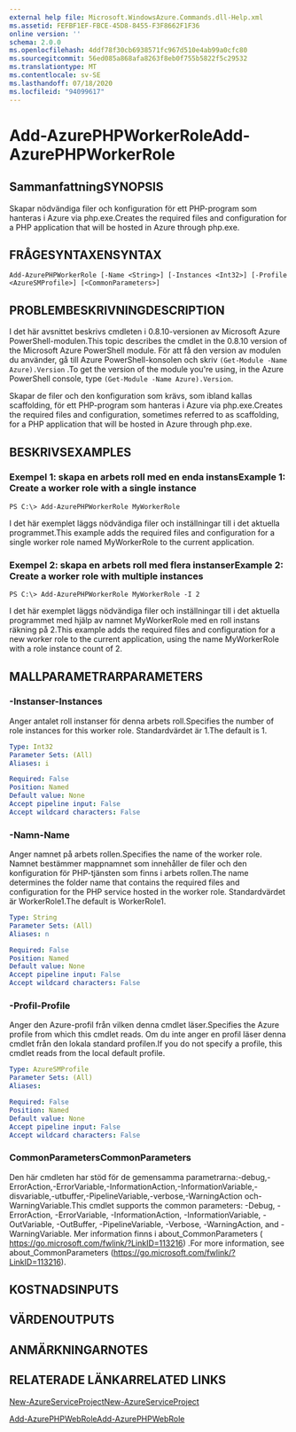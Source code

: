 ```yaml
---
external help file: Microsoft.WindowsAzure.Commands.dll-Help.xml
ms.assetid: FEFBF1EF-FBCE-45D8-8455-F3F8662F1F36
online version: ''
schema: 2.0.0
ms.openlocfilehash: 4ddf78f30cb6938571fc967d510e4ab99a0cfc80
ms.sourcegitcommit: 56ed085a868afa8263f8eb0f755b5822f5c29532
ms.translationtype: MT
ms.contentlocale: sv-SE
ms.lasthandoff: 07/18/2020
ms.locfileid: "94099617"
---
```

# <span data-ttu-id="831a5-101">Add-AzurePHPWorkerRole</span><span class="sxs-lookup"><span data-stu-id="831a5-101">Add-AzurePHPWorkerRole</span></span>

## <span data-ttu-id="831a5-102">Sammanfattning</span><span class="sxs-lookup"><span data-stu-id="831a5-102">SYNOPSIS</span></span>
<span data-ttu-id="831a5-103">Skapar nödvändiga filer och konfiguration för ett PHP-program som hanteras i Azure via php.exe.</span><span class="sxs-lookup"><span data-stu-id="831a5-103">Creates the required files and configuration for a PHP application that will be hosted in Azure through php.exe.</span></span>

## <span data-ttu-id="831a5-104">FRÅGESYNTAXEN</span><span class="sxs-lookup"><span data-stu-id="831a5-104">SYNTAX</span></span>

```
Add-AzurePHPWorkerRole [-Name <String>] [-Instances <Int32>] [-Profile <AzureSMProfile>] [<CommonParameters>]
```

## <span data-ttu-id="831a5-105">PROBLEMBESKRIVNING</span><span class="sxs-lookup"><span data-stu-id="831a5-105">DESCRIPTION</span></span>
<span data-ttu-id="831a5-106">I det här avsnittet beskrivs cmdleten i 0.8.10-versionen av Microsoft Azure PowerShell-modulen.</span><span class="sxs-lookup"><span data-stu-id="831a5-106">This topic describes the cmdlet in the 0.8.10 version of the Microsoft Azure PowerShell module.</span></span>
<span data-ttu-id="831a5-107">För att få den version av modulen du använder, gå till Azure PowerShell-konsolen och skriv `(Get-Module -Name Azure).Version` .</span><span class="sxs-lookup"><span data-stu-id="831a5-107">To get the version of the module you're using, in the Azure PowerShell console, type `(Get-Module -Name Azure).Version`.</span></span>

<span data-ttu-id="831a5-108">Skapar de filer och den konfiguration som krävs, som ibland kallas scaffolding, för ett PHP-program som hanteras i Azure via php.exe.</span><span class="sxs-lookup"><span data-stu-id="831a5-108">Creates the required files and configuration, sometimes referred to as scaffolding, for a PHP application that will be hosted in Azure through php.exe.</span></span>

## <span data-ttu-id="831a5-109">BESKRIVS</span><span class="sxs-lookup"><span data-stu-id="831a5-109">EXAMPLES</span></span>

### <span data-ttu-id="831a5-110">Exempel 1: skapa en arbets roll med en enda instans</span><span class="sxs-lookup"><span data-stu-id="831a5-110">Example 1: Create a worker role with a single instance</span></span>
```
PS C:\> Add-AzurePHPWorkerRole MyWorkerRole
```

<span data-ttu-id="831a5-111">I det här exemplet läggs nödvändiga filer och inställningar till i det aktuella programmet.</span><span class="sxs-lookup"><span data-stu-id="831a5-111">This example adds the required files and configuration for a single worker role named MyWorkerRole to the current application.</span></span>

### <span data-ttu-id="831a5-112">Exempel 2: skapa en arbets roll med flera instanser</span><span class="sxs-lookup"><span data-stu-id="831a5-112">Example 2: Create a worker role with multiple instances</span></span>
```
PS C:\> Add-AzurePHPWorkerRole MyWorkerRole -I 2
```

<span data-ttu-id="831a5-113">I det här exemplet läggs nödvändiga filer och inställningar till i det aktuella programmet med hjälp av namnet MyWorkerRole med en roll instans räkning på 2.</span><span class="sxs-lookup"><span data-stu-id="831a5-113">This example adds the required files and configuration for a new worker role to the current application, using the name MyWorkerRole with a role instance count of 2.</span></span>

## <span data-ttu-id="831a5-114">MALLPARAMETRAR</span><span class="sxs-lookup"><span data-stu-id="831a5-114">PARAMETERS</span></span>

### <span data-ttu-id="831a5-115">-Instanser</span><span class="sxs-lookup"><span data-stu-id="831a5-115">-Instances</span></span>
<span data-ttu-id="831a5-116">Anger antalet roll instanser för denna arbets roll.</span><span class="sxs-lookup"><span data-stu-id="831a5-116">Specifies the number of role instances for this worker role.</span></span>
<span data-ttu-id="831a5-117">Standardvärdet är 1.</span><span class="sxs-lookup"><span data-stu-id="831a5-117">The default is 1.</span></span>

```yaml
Type: Int32
Parameter Sets: (All)
Aliases: i

Required: False
Position: Named
Default value: None
Accept pipeline input: False
Accept wildcard characters: False
```

### <span data-ttu-id="831a5-118">-Namn</span><span class="sxs-lookup"><span data-stu-id="831a5-118">-Name</span></span>
<span data-ttu-id="831a5-119">Anger namnet på arbets rollen.</span><span class="sxs-lookup"><span data-stu-id="831a5-119">Specifies the name of the worker role.</span></span>
<span data-ttu-id="831a5-120">Namnet bestämmer mappnamnet som innehåller de filer och den konfiguration för PHP-tjänsten som finns i arbets rollen.</span><span class="sxs-lookup"><span data-stu-id="831a5-120">The name determines the folder name that contains the required files and configuration for the PHP service hosted in the worker role.</span></span>
<span data-ttu-id="831a5-121">Standardvärdet är WorkerRole1.</span><span class="sxs-lookup"><span data-stu-id="831a5-121">The default is WorkerRole1.</span></span>

```yaml
Type: String
Parameter Sets: (All)
Aliases: n

Required: False
Position: Named
Default value: None
Accept pipeline input: False
Accept wildcard characters: False
```

### <span data-ttu-id="831a5-122">-Profil</span><span class="sxs-lookup"><span data-stu-id="831a5-122">-Profile</span></span>
<span data-ttu-id="831a5-123">Anger den Azure-profil från vilken denna cmdlet läser.</span><span class="sxs-lookup"><span data-stu-id="831a5-123">Specifies the Azure profile from which this cmdlet reads.</span></span>
<span data-ttu-id="831a5-124">Om du inte anger en profil läser denna cmdlet från den lokala standard profilen.</span><span class="sxs-lookup"><span data-stu-id="831a5-124">If you do not specify a profile, this cmdlet reads from the local default profile.</span></span>

```yaml
Type: AzureSMProfile
Parameter Sets: (All)
Aliases: 

Required: False
Position: Named
Default value: None
Accept pipeline input: False
Accept wildcard characters: False
```

### <span data-ttu-id="831a5-125">CommonParameters</span><span class="sxs-lookup"><span data-stu-id="831a5-125">CommonParameters</span></span>
<span data-ttu-id="831a5-126">Den här cmdleten har stöd för de gemensamma parametrarna:-debug,-ErrorAction,-ErrorVariable,-InformationAction,-InformationVariable,-disvariable,-utbuffer,-PipelineVariable,-verbose,-WarningAction och-WarningVariable.</span><span class="sxs-lookup"><span data-stu-id="831a5-126">This cmdlet supports the common parameters: -Debug, -ErrorAction, -ErrorVariable, -InformationAction, -InformationVariable, -OutVariable, -OutBuffer, -PipelineVariable, -Verbose, -WarningAction, and -WarningVariable.</span></span> <span data-ttu-id="831a5-127">Mer information finns i about_CommonParameters ( https://go.microsoft.com/fwlink/?LinkID=113216) .</span><span class="sxs-lookup"><span data-stu-id="831a5-127">For more information, see about_CommonParameters (https://go.microsoft.com/fwlink/?LinkID=113216).</span></span>

## <span data-ttu-id="831a5-128">KOSTNADS</span><span class="sxs-lookup"><span data-stu-id="831a5-128">INPUTS</span></span>

## <span data-ttu-id="831a5-129">VÄRDEN</span><span class="sxs-lookup"><span data-stu-id="831a5-129">OUTPUTS</span></span>

## <span data-ttu-id="831a5-130">ANMÄRKNINGAR</span><span class="sxs-lookup"><span data-stu-id="831a5-130">NOTES</span></span>

## <span data-ttu-id="831a5-131">RELATERADE LÄNKAR</span><span class="sxs-lookup"><span data-stu-id="831a5-131">RELATED LINKS</span></span>

[<span data-ttu-id="831a5-132">New-AzureServiceProject</span><span class="sxs-lookup"><span data-stu-id="831a5-132">New-AzureServiceProject</span></span>](./New-AzureServiceProject.md)

[<span data-ttu-id="831a5-133">Add-AzurePHPWebRole</span><span class="sxs-lookup"><span data-stu-id="831a5-133">Add-AzurePHPWebRole</span></span>](./Add-AzurePHPWebRole.md)



